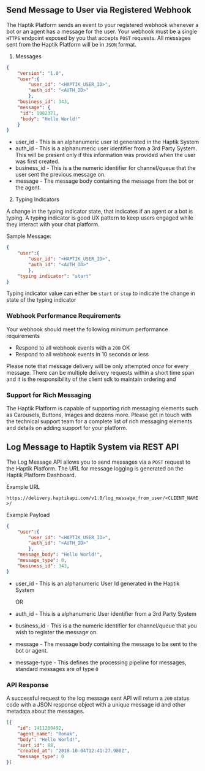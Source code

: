 ## Send Message to User via Registered Webhook

The Haptik Platform  sends an event to your registered webhook whenever a bot or an agent has a message for the user. Your webhook must be a single `HTTPS` endpoint exposed by you that accepts  `POST` requests. All messages sent from the Haptik Platform will be in `JSON` format.

1. Messages

```json
{
    "version": "1.0",
    "user":{ 
        "user_id": "<HAPTIK_USER_ID>",
	    "auth_id": "<AUTH_ID>"
	    },
    "business_id": 343,
    "message": {
     "id": 1982371,
     "body": "Hello World!"   
    }
}
```



- user_id -  This is an alphanumeric user Id generated in the Haptik System
- auth_id - This is a alphanumeric user identifier from a 3rd Party System. This will be present only if this information was provided when the user was first created.
- business_id - This is a the numeric identifier for channel/queue that the user sent the previous message on. 
- message -  The message body containing the message from the bot or the agent. 



2. Typing Indicators

  A change in the typing indicator state, that indicates if an agent or a bot is typing. A typing indicator is good UX pattern to keep users engaged while they interact with your chat platform.

Sample Message:
```json
{
	"user":{ 
        "user_id": "<HAPTIK_USER_ID>",
	    "auth_id": "<AUTH_ID>"
	    },
    "typing indicator": "start"
}
```

Typing indicator value can either be `start` or `stop` to indicate the change in state of the typing indicator



### Webhook Performance Requirements

Your webhook should meet the following minimum performance requirements

- 
  Respond to all webhook events with a `200` OK
- Respond to all webhook events in 10 seconds or less

Please note that message delivery will be only attempted *once* for every message. There can be multiple delivery requests within a short time span and it is the responsibility of the client sdk to maintain ordering and 

###  Support for Rich Messaging

The Haptik Platform is capable of supporting rich messaging elements such as Carousels, Buttons, Images and dozens more. Please get in touch with the technical support team for a complete list of rich messaging elements and details on adding support for your platform.



## Log Message to Haptik System via REST API

The Log Message API allows you to send messages via a `POST` request to the Haptik Platform. The URL for message logging is generated on the Haptik Platform Dashboard.

Example URL

`https://delivery.haptikapi.com/v1.0/log_message_from_user/<CLIENT_NAME>/`

Example Payload

```json
{
	"user":{ 
        "user_id": "<HAPTIK_USER_ID>",
	    "auth_id": "<AUTH_ID>"
	    },
    "message_body": "Hello World!",
    "message_type": 0,
    "business_id": 343,
}
```

- user_id -  This is an alphanumeric User Id generated in the Haptik System

  OR

- auth_id - This is a alphanumeric User identifier from a 3rd Party System

- business_id - This is a the numeric identifier for channel/queue that you wish to register the message on.

- message -  The message body containing the message to be sent to the bot or agent.

- message-type - This defines the processing pipeline for messages, standard messages are of type `0`




### API Response

A successful request to the log message sent API will return a `200` status code with a JSON response object with a unique message id and other metadata about the messages.

```json
[{
    "id": 1411200492,
    "agent_name": "Ronak",
    "body": "Hello World!",
    "sort_id": 88,
    "created_at": "2018-10-04T12:41:27.980Z",
    "message_type": 0
}]
```





